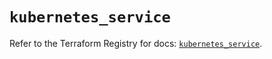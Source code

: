 # `kubernetes_service`

Refer to the Terraform Registry for docs: [`kubernetes_service`](https://registry.terraform.io/providers/hashicorp/kubernetes/2.37.1/docs/resources/service).
